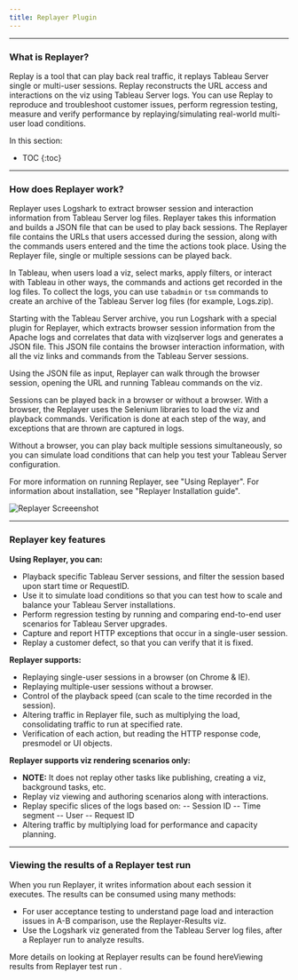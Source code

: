 ```yaml
---
title: Replayer Plugin
---
```


---------------------------
### What is Replayer? ###

Replay is a tool that can play back real traffic, it replays Tableau Server single or multi-user sessions. Replay reconstructs the URL access and interactions on the viz using Tableau Server logs. You can use Replay to reproduce and troubleshoot customer issues, perform regression testing, measure and verify performance by replaying/simulating real-world multi-user load conditions. 

In this section:
* TOC
{:toc}

------------------
### How does Replayer work? ###

Replayer uses Logshark to extract browser session and interaction information from Tableau Server log files. Replayer takes this information and builds a JSON file that can be used to play back sessions. The Replayer file contains the URLs that users accessed during the session, along with the commands users entered and the time the actions took place. Using the Replayer file, single or multiple sessions can be played back.

In Tableau, when users load a viz, select marks, apply filters, or interact with Tableau in other ways, the commands and actions get recorded in the log files. To collect the logs, you can use `tabadmin` or `tsm` commands to create an archive of the Tableau Server log files (for example, Logs.zip).

Starting with the Tableau Server archive, you run Logshark with a special plugin for Replayer, which extracts browser session information from the Apache logs and correlates that data with vizqlserver logs and generates a JSON file. This JSON file contains the browser interaction information, with all the viz links and commands from the Tableau Server sessions.

Using the JSON file as input, Replayer can walk through the browser session, opening the URL and running Tableau commands on the viz. 

Sessions can be played back in a browser or without a browser. With a browser, the Replayer uses the Selenium libraries to load the viz and playback commands. Verification is done at each step of the way, and exceptions that are thrown are captured in logs.

Without a browser, you can play back multiple sessions simultaneously, so you can simulate load conditions that can help you test your Tableau Server configuration.

For more information on running Replayer, see "Using Replayer".  For information about installation, see "Replayer Installation guide".

![Replayer Screeenshot](/docs/assets/replay_overview.jpg)

----
### Replayer key features ###

**Using Replayer, you can:**
- Playback specific Tableau Server sessions, and filter the session based upon start time or RequestID.
- Use it to simulate load conditions so that you can test how to scale and balance your Tableau Server installations.
- Perform regression testing by running and comparing end-to-end user scenarios for Tableau Server upgrades.
- Capture and report HTTP exceptions that occur in a single-user session.
- Replay a customer defect, so that you can verify that it is fixed.

**Replayer supports:**
- Replaying single-user sessions in a browser (on Chrome & IE).
- Replaying multiple-user sessions without a browser.
- Control of the playback speed (can scale to the time recorded in the session).
- Altering traffic in Replayer file, such as multiplying the load, consolidating traffic to run at specified rate.
- Verification of each action, but reading the HTTP response code, presmodel or UI objects.

**Replayer supports viz rendering scenarios only:**
- **NOTE:** It does not replay other tasks like publishing, creating  a viz, background tasks, etc.
- Replay viz viewing and authoring scenarios along with interactions.
- Replay specific slices of the logs based on:
-- Session ID
-- Time segment
-- User
-- Request ID
- Altering traffic by multiplying load for performance and capacity planning.

----
### Viewing the results of a Replayer test run ###
When you run Replayer, it writes information about each session it executes. The results can be consumed using many methods:
- For user acceptance testing to understand page load and interaction issues in A-B comparison, use the Replayer-Results viz.
- Use the Logshark viz generated from the Tableau Server log files, after a Replayer run to analyze results.

More details on looking at Replayer results can be found hereViewing results from Replayer test run .


